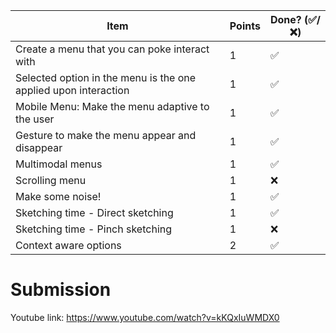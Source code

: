 | Item                                                            | Points | Done? (✅/❌) | 
|-----------------------------------------------------------------|--------|-------------|
| Create a menu that you can poke interact with                   | 1      |         ✅    |
| Selected option in the menu is the one applied upon interaction | 1      |         ✅    |
| Mobile Menu: Make the menu adaptive to the user                 | 1      |         ✅    |
| Gesture to make the menu appear and disappear                   | 1      |         ✅    |
| Multimodal menus                                                | 1      |         ✅    |
| Scrolling menu                                                  | 1      |         ❌    |
| Make some noise!                                                | 1      |         ✅    |
| Sketching time - Direct sketching                               | 1      |         ✅    |
| Sketching time - Pinch sketching                                | 1      |         ❌    |
| Context aware options                                           | 2      |         ✅    |

# Submission


Youtube link:
https://www.youtube.com/watch?v=kKQxIuWMDX0
